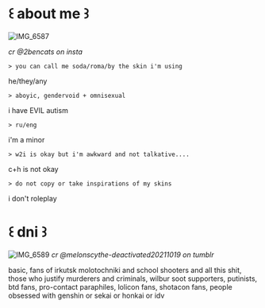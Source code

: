 # ꒰ about me ꒱
![IMG_6587](https://github.com/user-attachments/assets/7288141d-ca81-4c95-b5c2-0928977686c9)

_cr @2bencats on insta_

    > you can call me soda/roma/by the skin i'm using

he/they/any

    > aboyic, gendervoid + omnisexual

i have EVIL autism

    > ru/eng

i'm a minor

    > w2i is okay but i'm awkward and not talkative....

c+h is not okay 

    > do not copy or take inspirations of my skins

i don't roleplay

# ꒰ dni ꒱
![IMG_6589](https://github.com/user-attachments/assets/b1bf0037-5c0b-4ca9-8ee7-f11e5702635d)
_cr @melonscythe-deactivated20211019 on tumblr_

basic, fans of irkutsk molotochniki and school shooters and all this shit, those who justify murderers and criminals, wilbur soot supporters, putinists, btd fans, pro-contact paraphiles, lolicon fans, shotacon fans, people obsessed with genshin or sekai or honkai or idv
